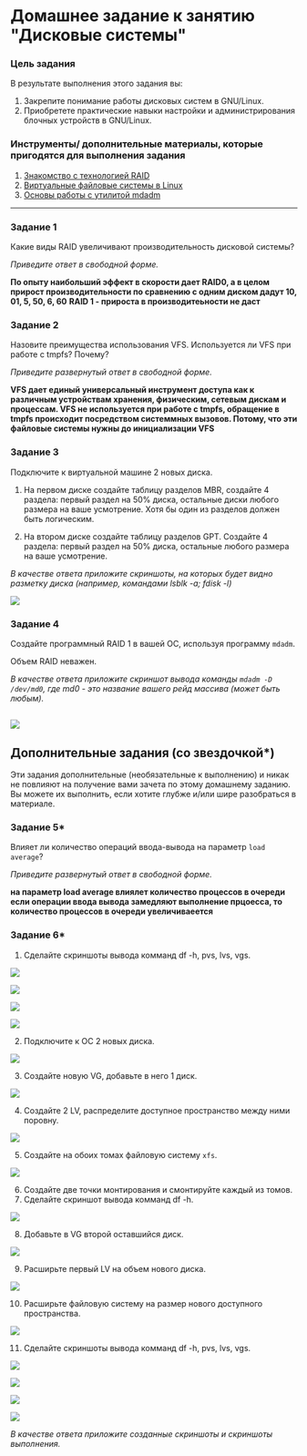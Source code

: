 # Домашнее задание к занятию "Дисковые системы"

### Цель задания

В результате выполнения этого задания вы:

1. Закрепите понимание работы дисковых систем в GNU/Linux.
2. Приобретете практические навыки настройки и администрирования блочных устройств в GNU/Linux.


### Инструменты/ дополнительные материалы, которые пригодятся для выполнения задания

1. [Знакомство с технологией RAID](http://rus-linux.net/MyLDP/BOOKS/LSA/ch10.html)   
2. [Виртуальные файловые системы в Linux](http://rus-linux.net/MyLDP/file-sys/Virtual_filesystems_in_Linux.html)   
3. [Основы работы с утилитой mdadm](http://xgu.ru/wiki/mdadm)

---

### Задание 1

Какие виды RAID увеличивают производительность дисковой системы?

*Приведите ответ в свободной форме.*

__По опыту наибольший эффект в скорости дает RAID0, а в целом прирост производительности по сравнению с одним диском дадут 10, 01, 5, 50, 6, 60__
__RAID 1 - прироста в производитеьности не даст__


### Задание 2

Назовите преимущества использования VFS. Используется ли VFS при работе с tmpfs? Почему?

*Приведите развернутый ответ в свободной форме.*

__VFS дает единый универсальный инструмент доступа как к различным устройствам хранения, физическим, сетевым дискам и процессам.  VFS не используется при работе с tmpfs, обращение в tmpfs происходит посредством системмных вызовов. Потому, что эти файловые системы нужны до инициализации VFS__


### Задание 3

Подключите к виртуальной машине 2 новых диска. 

1. На первом диске создайте таблицу разделов MBR, создайте 4 раздела: первый раздел на 50% диска, остальные диски любого размера на ваше усмотрение. Хотя бы один из разделов должен быть логическим.

2. На втором диске создайте таблицу разделов GPT. Создайте 4 раздела: первый раздел на 50% диска, остальные любого размера на ваше усмотрение.

*В качестве ответа приложите скриншоты, на которых будет видно разметку диска (например, командами lsblk -a; fdisk -l)*

![](https://github.com/vakhtanov/netology_devops_zero_DZ/blob/main/slinb/DZ4/1fdisk.PNG)

### Задание 4

Создайте программный RAID 1 в вашей ОС, используя программу `mdadm`.

Объем RAID неважен.

*В качестве ответа приложите скриншот вывода команды `mdadm -D /dev/md0`, где md0 - это название вашего рейд массива (может быть любым).*

![](https://github.com/vakhtanov/netology_devops_zero_DZ/blob/main/slinb/DZ4/2raid.PNG)
---

## Дополнительные задания (со звездочкой*)
Эти задания дополнительные (необязательные к выполнению) и никак не повлияют на получение вами зачета по этому домашнему заданию. Вы можете их выполнить, если хотите глубже и/или шире разобраться в материале.

### Задание 5*

Влияет ли количество операций ввода-вывода на параметр `load average`?

*Приведите развернутый ответ в свободной форме.*

__на параметр load average влиялет количество процессов в очереди если операции ввода вывода замедляют выполнение прцоесса, то количество процессов в очереди увеличиваеется__

### Задание 6*

1. Сделайте скриншоты вывода комманд df -h, pvs, lvs, vgs.
  
  ![](https://github.com/vakhtanov/netology_devops_zero_DZ/blob/main/slinb/DZ4/zd6_1.PNG)
  
  ![](https://github.com/vakhtanov/netology_devops_zero_DZ/blob/main/slinb/DZ4/zd6_1b.PNG)
  
  ![](https://github.com/vakhtanov/netology_devops_zero_DZ/blob/main/slinb/DZ4/zd6_1c.PNG)
  
  ![](https://github.com/vakhtanov/netology_devops_zero_DZ/blob/main/slinb/DZ4/zd6_1d.PNG)
  
2. Подключите к ОС 2 новых диска.  
  
  ![](https://github.com/vakhtanov/netology_devops_zero_DZ/blob/main/slinb/DZ4/zd6_2.PNG)

3. Создайте новую VG, добавьте в него 1 диск.
  
  ![](https://github.com/vakhtanov/netology_devops_zero_DZ/blob/main/slinb/DZ4/zd6_3.PNG)

4. Создайте 2 LV, распределите доступное пространство между ними поровну.
  
  ![](https://github.com/vakhtanov/netology_devops_zero_DZ/blob/main/slinb/DZ4/zd6_4.PNG)

5. Создайте на обоих томах файловую систему `xfs`.

  ![](https://github.com/vakhtanov/netology_devops_zero_DZ/blob/main/slinb/DZ4/zd6_5.PNG)
  
6. Создайте две точки монтирования и смонтируйте каждый из томов.  
7. Сделайте скриншот вывода комманд df -h.
  
  ![](https://github.com/vakhtanov/netology_devops_zero_DZ/blob/main/slinb/DZ4/zd6_6.PNG)

8. Добавьте в VG второй оставшийся диск.
  
  ![](https://github.com/vakhtanov/netology_devops_zero_DZ/blob/main/slinb/DZ4/zd6_8.PNG)

9. Расширьте первый LV на объем нового диска.   
  
  ![](https://github.com/vakhtanov/netology_devops_zero_DZ/blob/main/slinb/DZ4/zd6_9.PNG)

10. Расширьте файловую систему на размер нового доступного пространства.   
  
  ![](https://github.com/vakhtanov/netology_devops_zero_DZ/blob/main/slinb/DZ4/zd6_10.PNG)

11. Сделайте скриншоты вывода комманд df -h, pvs, lvs, vgs.
  
  ![](https://github.com/vakhtanov/netology_devops_zero_DZ/blob/main/slinb/DZ4/zd6_11a.PNG)
  
  ![](https://github.com/vakhtanov/netology_devops_zero_DZ/blob/main/slinb/DZ4/zd6_11b.PNG)
  
  ![](https://github.com/vakhtanov/netology_devops_zero_DZ/blob/main/slinb/DZ4/zd6_11c.PNG)
  
  ![](https://github.com/vakhtanov/netology_devops_zero_DZ/blob/main/slinb/DZ4/zd6_11d.PNG)


*В качестве ответа приложите созданные скриншоты и скриншоты выполнения.*

